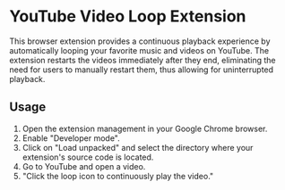 # YouTube Video Loop Extension

This browser extension provides a continuous playback experience by automatically looping your favorite music and videos on YouTube. The extension restarts the videos immediately after they end, eliminating the need for users to manually restart them, thus allowing for uninterrupted playback.



## Usage

1. Open the extension management in your Google Chrome browser.
2. Enable "Developer mode".
3. Click on "Load unpacked" and select the directory where your extension's source code is located.
4. Go to YouTube and open a video.
5. "Click the loop icon to continuously play the video."

